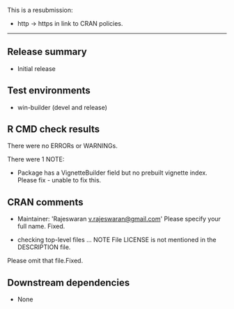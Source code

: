 This is a resubmission:

* http -> https in link to CRAN policies.

---

## Release summary

* Initial release

## Test environments
* win-builder (devel and release)

## R CMD check results
There were no ERRORs or WARNINGs. 

There were 1 NOTE:

* Package has a VignetteBuilder field but no prebuilt vignette index.
Please fix - unable to fix this.
  
## CRAN comments

* Maintainer: 'Rajeswaran <v.rajeswaran@gmail.com>'
Please specify your full name. Fixed.

* checking top-level files ... NOTE
File
  LICENSE
is not mentioned in the DESCRIPTION file.

Please omit that file.Fixed.
  
## Downstream dependencies

* None
